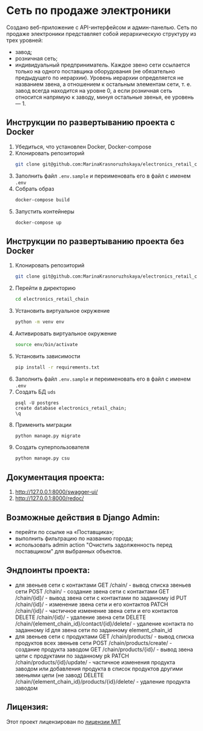 # Cеть по продаже электроники

Создано веб-приложение с API-интерфейсом и админ-панелью. Сеть по продаже электроники представляет собой
иерархическую структуру из трех уровней:
- завод;
- розничная сеть;
- индивидуальный предприниматель.
  Каждое звено сети ссылается только на одного поставщика оборудования (не обязательно предыдущего по иерархии). Уровень
  иерархии определяется не названием звена, а отношением к остальным элементам сети, т. е. завод всегда находится на
  уровне 0, а если розничная сеть относится напрямую к заводу, минуя остальные звенья, ее уровень — 1.

## Инструкции по развертыванию проекта с Docker

1. Убедиться, что установлен Docker, Docker-compose
2. Клонировать репозиторий
   ```sh
   git clone git@github.com:MarinaKrasnoruzhskaya/electronics_retail_chain.git
   ```
3. Заполнить файл ```.env.sample``` и переименовать его в файл с именем ```.env```
4. Собрать образ
   ```sh
   docker-compose build
   ```
5. Запустить контейнеры
   ```sh
   docker-compose up
   ```

## Инструкции по развертыванию проекта без Docker

1. Клонировать репозиторий
   ```sh
   git clone git@github.com:MarinaKrasnoruzhskaya/electronics_retail_chain.git
   ```
2. Перейти в директорию
   ```sh
   cd electronics_retail_chain
   ```
3. Установить виртуальное окружение
   ```sh
   python -m venv env
   ```
4. Активировать виртуальное окружение
   ```sh
   source env/bin/activate
   ```
5. Установить зависимости
   ```sh
   pip install -r requirements.txt
   ```
6. Заполнить файл ```.env.sample``` и переименовать его в файл с именем ```.env```
7. Создать БД ```uds```
   ```
   psql -U postgres
   create database electronics_retail_chain;  
   \q
   ```
8. Применить миграции
    ```sh
   python manage.py migrate
    ```
9. Создать суперпользователя
    ```sh
   python manage.py csu
   ```

## Документация проекта:

1. http://127.0.0.1:8000/swagger-ui/
2. http://127.0.0.1:8000/redoc/


## Возможные действия в Django Admin:

  -  перейти по ссылке на «Поставщика»;
  -  выполнить фильтрацию по названию города;
  -  использовать admin action "Очистить задолженность перед поставщиком" для выбранных объектов.

## Эндпоинты проекта:
- для звеньев сети с контактами
    GET /chain/ - вывод списка звеньев сети
    POST /chain/ - создание звена сети с контактами
    GET /chain/{id}/ - вывод звена сети с контактами по заданному id
    PUT /chain/{id}/ - изменение звена сети и его контактов
    PATCH /chain/{id}/ - частичное изменение звена сети и его контактов
    DELETE /chain/{id}/ - удаление звена сети
    DELETE /chain/{element_chain_id}/contact/{id}/delete/ - удаление контакта по заданному id для звена сети по заданному
element_chain_id
- для звеньев сети с продуктами
  GET /chain/products/ - вывод списка продуктов всех звеньев сети
  POST /chain/products/create/ - создание продукта заводом
  GET /chain/products/{id}/ - вывод звена цепи с продуктами по заданному pk
  PATCH /chain/products/{id}/update/ - частичное изменения продукта заводом или добавления продукта в список продуктов
другими звеньями цепи (не завод)
  DELETE /chain/{element_chain_id}/products/{id}/delete/ - удаление продукта заводом

## Лицензия:

Этот проект лицензирован по [лицензии MIT](LICENSE)

